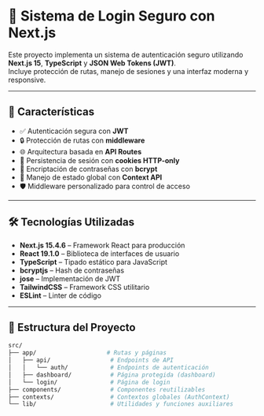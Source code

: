 # 🔐 Sistema de Login Seguro con Next.js

Este proyecto implementa un sistema de autenticación seguro utilizando **Next.js 15**, **TypeScript** y **JSON Web Tokens (JWT)**.  
Incluye protección de rutas, manejo de sesiones y una interfaz moderna y responsive.

---

## 🚀 Características

- ✅ Autenticación segura con **JWT**
- 🔒 Protección de rutas con **middleware**
- 🌐 Arquitectura basada en **API Routes**
- 💾 Persistencia de sesión con **cookies HTTP-only**
- 🔐 Encriptación de contraseñas con **bcrypt**
- 🔄 Manejo de estado global con **Context API**
- 🛡️ Middleware personalizado para control de acceso

---

## 🛠️ Tecnologías Utilizadas

- **Next.js 15.4.6** – Framework React para producción
- **React 19.1.0** – Biblioteca de interfaces de usuario
- **TypeScript** – Tipado estático para JavaScript
- **bcryptjs** – Hash de contraseñas
- **jose** – Implementación de JWT
- **TailwindCSS** – Framework CSS utilitario
- **ESLint** – Linter de código

---

## 📂 Estructura del Proyecto

```bash
src/
├── app/                    # Rutas y páginas
│   ├── api/                 # Endpoints de API
│   │   └── auth/            # Endpoints de autenticación
│   ├── dashboard/           # Página protegida (dashboard)
│   └── login/               # Página de login
├── components/              # Componentes reutilizables
├── contexts/                # Contextos globales (AuthContext)
└── lib/                     # Utilidades y funciones auxiliares
